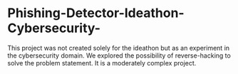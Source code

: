 # Phishing-Detector-Ideathon-Cybersecurity-
 This project was not created solely for the ideathon but as an experiment in the cybersecurity domain. We explored the possibility of reverse-hacking to solve the problem statement. It is a moderately complex project.
